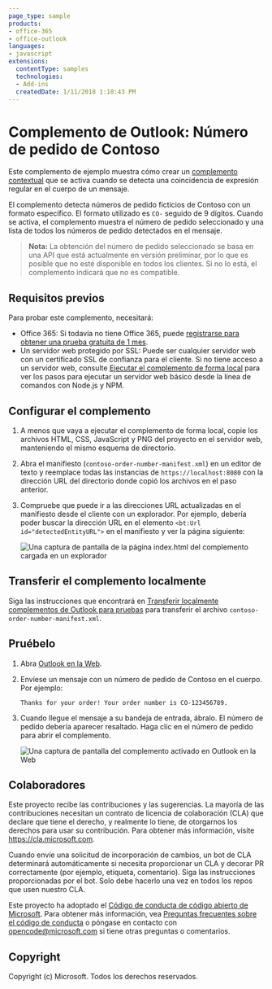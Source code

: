 ```yaml
---
page_type: sample
products:
- office-365
- office-outlook
languages:
- javascript
extensions:
  contentType: samples
  technologies:
  - Add-ins
  createdDate: 1/11/2018 1:18:43 PM
---
```

# Complemento de Outlook: Número de pedido de Contoso

Este complemento de ejemplo muestra cómo crear un [complemento contextual](https://docs.microsoft.com/office/dev/add-ins/outlook/contextual-outlook-add-ins) que se activa cuando se detecta una coincidencia de expresión regular en el cuerpo de un mensaje.

El complemento detecta números de pedido ficticios de Contoso con un formato específico. El formato utilizado es `CO-` seguido de 9 dígitos. Cuando se activa, el complemento muestra el número de pedido seleccionado y una lista de todos los números de pedido detectados en el mensaje.

> **Nota:** La obtención del número de pedido seleccionado se basa en una API que está actualmente en versión preliminar, por lo que es posible que no esté disponible en todos los clientes. Si no lo está, el complemento indicará que no es compatible.

## Requisitos previos

Para probar este complemento, necesitará:

- Office 365: Si todavía no tiene Office 365, puede [registrarse para obtener una prueba gratuita de 1 mes](http://office.microsoft.com/try/?WT%2Eintid1=ODC%5FENUS%5FFX101785584%5FXT104056786).
- Un servidor web protegido por SSL: Puede ser cualquier servidor web con un certificado SSL de confianza para el cliente. Si no tiene acceso a un servidor web, consulte [Ejecutar el complemento de forma local](running-locally.md) para ver los pasos para ejecutar un servidor web básico desde la línea de comandos con Node.js y NPM.

## Configurar el complemento

1. A menos que vaya a ejecutar el complemento de forma local, copie los archivos HTML, CSS, JavaScript y PNG del proyecto en el servidor web, manteniendo el mismo esquema de directorio.
1. Abra el manifiesto (`contoso-order-number-manifest.xml`) en un editor de texto y reemplace todas las instancias de `https://localhost:8080` con la dirección URL del directorio donde copió los archivos en el paso anterior.
1. Compruebe que puede ir a las direcciones URL actualizadas en el manifiesto desde el cliente con un explorador. Por ejemplo, debería poder buscar la dirección URL en el elemento `<bt:Url id="detectedEntityURL">` en el manifiesto y ver la página siguiente:

    ![Una captura de pantalla de la página index.html del complemento cargada en un explorador](readme-images/browse-to-add-in.PNG)

## Transferir el complemento localmente

Siga las instrucciones que encontrará en [Transferir localmente complementos de Outlook para pruebas](https://docs.microsoft.com/office/dev/add-ins/outlook/sideload-outlook-add-ins-for-testing) para transferir el archivo `contoso-order-number-manifest.xml`.

## Pruébelo

1. Abra [Outlook en la Web](https://outlook.office.com).
1. Envíese un mensaje con un número de pedido de Contoso en el cuerpo. Por ejemplo:

    ```text
    Thanks for your order! Your order number is CO-123456789.
    ```

1. Cuando llegue el mensaje a su bandeja de entrada, ábralo. El número de pedido debería aparecer resaltado. Haga clic en el número de pedido para abrir el complemento.

    ![Una captura de pantalla del complemento activado en Outlook en la Web](readme-images/add-in-activated.PNG)

## Colaboradores

Este proyecto recibe las contribuciones y las sugerencias.
La mayoría de las contribuciones necesitan un contrato de licencia de colaboración (CLA) que declare que tiene el derecho, y realmente lo tiene, de otorgarnos los derechos para usar su contribución.
Para obtener más información, visite https://cla.microsoft.com.

Cuando envíe una solicitud de incorporación de cambios, un bot de CLA determinará automáticamente si necesita proporcionar un CLA y decorar PR correctamente (por ejemplo, etiqueta, comentario).
Siga las instrucciones proporcionadas por el bot.
Solo debe hacerlo una vez en todos los repos que usen nuestro CLA.

Este proyecto ha adoptado el [Código de conducta de código abierto de Microsoft](https://opensource.microsoft.com/codeofconduct/).
Para obtener más información, vea [Preguntas frecuentes sobre el código de conducta](https://opensource.microsoft.com/codeofconduct/faq/)
o póngase en contacto con [opencode@microsoft.com](mailto:opencode@microsoft.com) si tiene otras preguntas o comentarios.

## Copyright

Copyright (c) Microsoft. Todos los derechos reservados.
